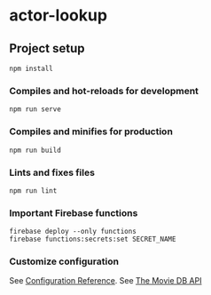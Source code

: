 # actor-lookup

## Project setup
```
npm install
```

### Compiles and hot-reloads for development
```
npm run serve
```

### Compiles and minifies for production
```
npm run build
```

### Lints and fixes files
```
npm run lint
```

### Important Firebase functions
```
firebase deploy --only functions
firebase functions:secrets:set SECRET_NAME

```

### Customize configuration
See [Configuration Reference](https://cli.vuejs.org/config/).
See [The Movie DB API](https://developers.themoviedb.org/3/getting-started/introduction)
